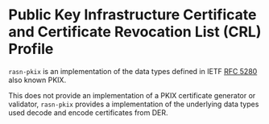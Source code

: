 # Public Key Infrastructure Certificate and Certificate Revocation List (CRL) Profile

`rasn-pkix` is an implementation of the data types defined in IETF
[RFC 5280] also known PKIX.

This does not provide an implementation of a PKIX certificate generator or
validator, `rasn-pkix` provides a implementation of the underlying data types
used decode and encode certificates from DER.

[RFC 3279]: https://datatracker.ietf.org/doc/html/rfc3279
[RFC 4055]: https://datatracker.ietf.org/doc/html/rfc4055
[RFC 4491]: https://datatracker.ietf.org/doc/html/rfc4491
[RFC 5280]: https://datatracker.ietf.org/doc/html/rfc5280

